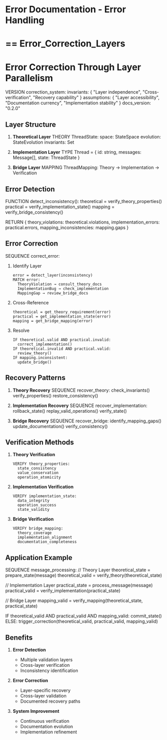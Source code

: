 # Error Documentation - Error Handling




==
Error_Correction_Layers
==


# Error Correction Through Layer Parallelism

VERSION correction_system:
invariants: {
"Layer independence",
"Cross-verification",
"Recovery capability"
}
assumptions: {
"Layer accessibility",
"Documentation currency",
"Implementation stability"
}
docs_version: "0.2.0"

## Layer Structure

1. **Theoretical Layer**
   THEORY ThreadState<T>:
   space: StateSpace<T>
   evolution: StateEvolution<T>
   invariants: Set<Property>

2. **Implementation Layer**
   TYPE Thread = {
   id: string,
   messages: Message[],
   state: ThreadState
   }

3. **Bridge Layer**
   MAPPING ThreadMapping:
   Theory → Implementation → Verification

## Error Detection

FUNCTION detect_inconsistency():
theoretical = verify_theory_properties()
practical = verify_implementation_state()
mapping = verify_bridge_consistency()

RETURN {
theory_violations: theoretical.violations,
implementation_errors: practical.errors,
mapping_inconsistencies: mapping.gaps
}

## Error Correction

SEQUENCE correct_error:

1. Identify Layer

   ```
   error = detect_layer(inconsistency)
   MATCH error:
     TheoryViolation → consult_theory_docs
     ImplementationBug → check_implementation
     MappingGap → review_bridge_docs
   ```

2. Cross-Reference

   ```
   theoretical = get_theory_requirement(error)
   practical = get_implementation_state(error)
   mapping = get_bridge_mapping(error)
   ```

3. Resolve
   ```
   IF theoretical.valid AND practical.invalid:
     correct_implementation()
   IF theoretical.invalid AND practical.valid:
     review_theory()
   IF mapping.inconsistent:
     update_bridge()
   ```

## Recovery Patterns

1. **Theory Recovery**
   SEQUENCE recover_theory:
   check_invariants()
   verify_properties()
   restore_consistency()

2. **Implementation Recovery**
   SEQUENCE recover_implementation:
   rollback_state()
   replay_valid_operations()
   verify_state()

3. **Bridge Recovery**
   SEQUENCE recover_bridge:
   identify_mapping_gaps()
   update_documentation()
   verify_consistency()

## Verification Methods

1. **Theory Verification**

   ```
   VERIFY theory_properties:
     state_consistency
     value_conservation
     operation_atomicity
   ```

2. **Implementation Verification**

   ```
   VERIFY implementation_state:
     data_integrity
     operation_success
     state_validity
   ```

3. **Bridge Verification**
   ```
   VERIFY bridge_mapping:
     theory_coverage
     implementation_alignment
     documentation_completeness
   ```

## Application Example

SEQUENCE message_processing:
// Theory Layer
theoretical_state = prepare_state(message)
theoretical_valid = verify_theory(theoretical_state)

// Implementation Layer
practical_state = process_message(message)
practical_valid = verify_implementation(practical_state)

// Bridge Layer
mapping_valid = verify_mapping(theoretical_state, practical_state)

IF theoretical_valid AND practical_valid AND mapping_valid:
commit_state()
ELSE:
trigger_correction(theoretical_valid, practical_valid, mapping_valid)

## Benefits

1. **Error Detection**

   - Multiple validation layers
   - Cross-layer verification
   - Inconsistency identification

2. **Error Correction**

   - Layer-specific recovery
   - Cross-layer validation
   - Documented recovery paths

3. **System Improvement**
   - Continuous verification
   - Documentation evolution
   - Implementation refinement
